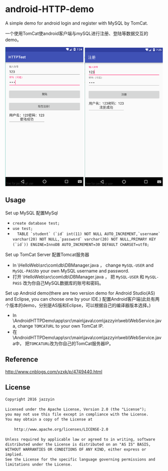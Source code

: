 android-HTTP-demo
======
A simple demo for android login and register with MySQL by TomCat.

一个使用TomCat使android客户端与mySQL进行注册、登陆等数据交互的demo。

<img src="/1.png" width="250">
<img src="/2.png" width="250">

 Usage
-----
Set up MySQL
配置MySql
 - ```create database test;```
 - ```use test;```
 - ```  TABLE `student` (`id` int(11) NOT NULL AUTO_INCREMENT,`username` varchar(20) NOT NULL,`password` varchar(20) NOT NULL,PRIMARY KEY (`id`)) ENGINE=InnoDB AUTO_INCREMENT=30 DEFAULT CHARSET=utf8;```
	
Set up TomCat Server
配置Tomcat服务器
 - In \HelloWeb\src\com\db\DBManager.java ， change ```MySQL-USER``` and ```MySQL-PASS```to your own MySQL username and password.
 - 打开 \HelloWeb\src\com\db\DBManager.java ， 把 ```MySQL-USER``` 和 ```MySQL-PASS``` 改为你自己MySQL数据库的账号和密码。

Set up Android demo(there are two version demo for  Android Studio(AS) and Eclipse, you can choose one by your IDE.)
配置Android客户端(此处有两个版本的demo，分别是AS版和Eclipse，可以根据自己的编译器版本选择。)
 - In \AndroidHTTPDemo\app\src\main\java\com\jazzyin\web\WebService.java, change ```TOMCATURL``` to your own TomCat IP.
 - 在 \AndroidHTTPDemo\app\src\main\java\com\jazzyin\web\WebService.java中， 把```TOMCATURL```改为你自己的TomCat服务器IP。
 
 Reference
-----
 http://www.cnblogs.com/yzxk/p/4749440.html
 
 License
-------
    Copyright 2016 jazzyin

    Licensed under the Apache License, Version 2.0 (the "License");
    you may not use this file except in compliance with the License.
    You may obtain a copy of the License at

        http://www.apache.org/licenses/LICENSE-2.0

    Unless required by applicable law or agreed to in writing, software
    distributed under the License is distributed on an "AS IS" BASIS,
    WITHOUT WARRANTIES OR CONDITIONS OF ANY KIND, either express or implied.
    See the License for the specific language governing permissions and
    limitations under the License.
